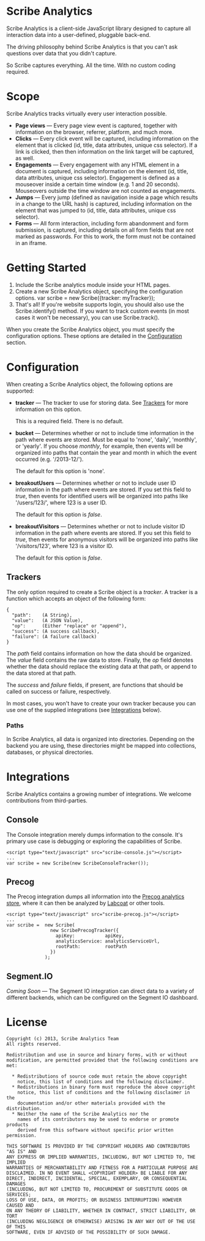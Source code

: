 # Scribe Analytics

Scribe Analytics is a client-side JavaScript library designed to capture all interaction data into a user-defined, pluggable back-end.

The driving philosophy behind Scribe Analytics is that you can't ask questions over data that you didn't capture.

So Scribe captures everything. All the time. With no custom coding required.

# Scope

Scribe Analytics tracks virtually every user interaction possible.

 * **Page views** &mdash; Every page view event is captured, together with 
   information on the browser, referrer, platform, and much more.
 * **Clicks** &mdash; Every click event will be captured, including information
   on the element that is clicked (id, title, data attributes, unique css 
   selector). If a link is clicked, then then information on the link target
   will be captured, as well.
 * **Engagements** &mdash; Every engagement with any HTML element in a document
   is captured, including information on the element (id, title, data 
   attributes, unique css selector). Engagement is defined as a mouseover 
   inside a certain time window (e.g. 1 and 20 seconds). Mouseovers outside
   the time window are not counted as engagements.
 * **Jumps** &mdash; Every jump (defined as navigation inside a page which 
   results in a change to the URL hash) is captured, including information on 
   the element that was jumped to (id, title, data attributes, unique css 
   selector).
 * **Forms** &mdash; All form interaction, including form abandonment and form
   submission, is captured, including details on all form fields that are not 
   marked as passwords. For this to work, the form must not be contained in an 
   iframe.

# Getting Started

 1. Include the Scribe analytics module inside your HTML pages.
        <script type="application/javascript" src="scribe-analytics.js"></script>
 2. Create a new Scribe Analytics object, specifying the configuration options.
        var scribe = new Scribe({tracker: myTracker});
 3. That's all! If you're website supports login, you should also use the 
    Scribe.identify() method. If you want to track custom events (in most
    cases it won't be necessary), you can use Scribe.track().

When you create the Scribe Analytics object, you must specify the configuration 
options. These options are detailed in the [Configuration](#configuration) section.

# Configuration

When creating a Scribe Analytics object, the following options are supported:

 * **tracker** &mdash; The tracker to use for storing data. See [Trackers](#trackers) for more
   information on this option.

   This is a required field. There is no default.
 * **bucket** &mdash; Determines whether or not to include time information in the 
   path where events are stored. Must be equal to 'none', 'daily', 'monthly', 
   or 'yearly'. If you choose *monthly*, for example, then events will be 
   organized into paths that contain the year and month in which the event
   occurred (e.g. '/2013-12/').

   The default for this option is 'none'.
 * **breakoutUsers** &mdash; Determines whether or not to include user ID information
   in the path where events are stored. If you set this field to *true*, then 
   events for identified users will be organized into paths like '/users/123/',
   where 123 is a user ID.

   The default for this option is *false*.
 * **breakoutVisitors** &mdash; Determines whether or not to include visitor ID 
   information in the path where events are stored. If you set this field to
   *true*, then events for anonymous visitors will be organized into paths like
   '/visitors/123', where 123 is a visitor ID.

   The default for this option is *false*.

## Trackers

The only option required to create a Scribe object is a *tracker*. A 
tracker is a function which accepts an object of the following form:

    {
      "path":    (A String),
      "value":   (A JSON Value),
      "op":      (Either "replace" or "append"),
      "success": (A success callback),
      "failure": (A failure callback)
    }

The *path* field contains information on how the data should be organized. The 
*value* field contains the raw data to store. Finally, the *op* field denotes
whether the data should replace the existing data at that path, or append to the
data stored at that path.

The *success* and *failure* fields, if present, are functions that should be 
called on success or failure, respectively.

In most cases, you won't have to create your own tracker because you can use
one of the supplied integrations (see [Integrations](#integrations) below).

### Paths

In Scribe Analytics, all data is organized into directories. Depending on the
backend you are using, these directories might be mapped into collections,
databases, or physical directories.

# Integrations

Scribe Analytics contains a growing number of integrations. We welcome 
contributions from third-parties.

## Console

The Console integration merely dumps information to the console. It's primary
use case is debugging or exploring the capabilities of Scribe.

    <script type="text/javascript" src="scribe-console.js"></script>
    ...
    var scribe = new Scribe(new ScribeConsoleTracker());

## Precog

The Precog integration dumps all information into the [Precog analytics store](http://precog.com),
where it can then be analyzed by [Labcoat](http://labcoat.precog.com) or other tools.

    <script type="text/javascript" src="scribe-precog.js"></script>
    ...
    var scribe =  new Scribe(
                    new ScribePrecogTracker({
                      apiKey:           apiKey, 
                      analyticsService: analyticsServiceUrl,
                      rootPath:         rootPath
                    })
                  );

## Segment.IO

*Coming Soon* &mdash; The Segment IO integration can direct data to a variety of 
different backends, which can be configured on the Segment IO dashboard.

# License

    Copyright (c) 2013, Scribe Analytics Team
    All rights reserved.

    Redistribution and use in source and binary forms, with or without
    modification, are permitted provided that the following conditions are met:

      * Redistributions of source code must retain the above copyright
        notice, this list of conditions and the following disclaimer.
      * Redistributions in binary form must reproduce the above copyright
        notice, this list of conditions and the following disclaimer in the
        documentation and/or other materials provided with the distribution.
      * Neither the name of the Scribe Analytics nor the
        names of its contributors may be used to endorse or promote products
        derived from this software without specific prior written permission.

    THIS SOFTWARE IS PROVIDED BY THE COPYRIGHT HOLDERS AND CONTRIBUTORS "AS IS" AND
    ANY EXPRESS OR IMPLIED WARRANTIES, INCLUDING, BUT NOT LIMITED TO, THE IMPLIED
    WARRANTIES OF MERCHANTABILITY AND FITNESS FOR A PARTICULAR PURPOSE ARE
    DISCLAIMED. IN NO EVENT SHALL <COPYRIGHT HOLDER> BE LIABLE FOR ANY
    DIRECT, INDIRECT, INCIDENTAL, SPECIAL, EXEMPLARY, OR CONSEQUENTIAL DAMAGES
    (INCLUDING, BUT NOT LIMITED TO, PROCUREMENT OF SUBSTITUTE GOODS OR SERVICES;
    LOSS OF USE, DATA, OR PROFITS; OR BUSINESS INTERRUPTION) HOWEVER CAUSED AND
    ON ANY THEORY OF LIABILITY, WHETHER IN CONTRACT, STRICT LIABILITY, OR TORT
    (INCLUDING NEGLIGENCE OR OTHERWISE) ARISING IN ANY WAY OUT OF THE USE OF THIS
    SOFTWARE, EVEN IF ADVISED OF THE POSSIBILITY OF SUCH DAMAGE.

